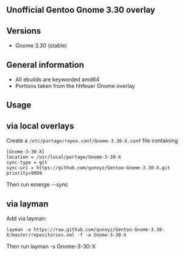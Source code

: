 Unofficial Gentoo Gnome 3.30 overlay
--------------------------------------------

Versions
--------

 - Gnome 3.30 (stable)

General information
-------------------

 - All ebuilds are keyworded amd64
 - Portions taken from the hhfeuer Gnome overlay

Usage
-----

## via local overlays

Create a `/etc/portage/repos.conf/Gnome-3.30-X.conf` file containing

```
[Gnome-3-30-X]
location = /usr/local/portage/Gnome-3-30-X
sync-type = git
sync-uri = https://github.com/qunxyz/Gentoo-Gnome-3.30-X.git
priority=9999
```

Then run emerge --sync

## via layman

Add via layman:

	layman -o https://raw.github.com/qunxyz/Gentoo-Gnome-3.30-X/master/repositories.xml -f -a Gnome-3-30-X

Then run layman -s Gnome-3-30-X


